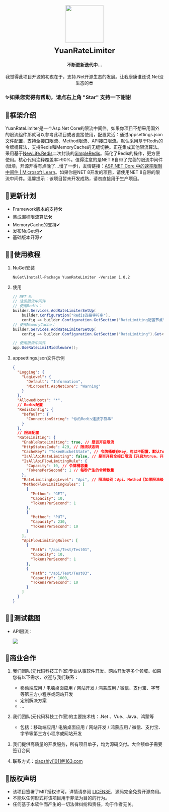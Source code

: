 <div align="center"><img  src="https://gitee.com/XiaoShiYi-1011/yuan-rate-limiter/raw/master/Doc/images/logo.jpg" width="120" height="120" style="margin-bottom: 10px;"/></div>
<div align="center"><strong><span style="font-size: x-large;">YuanRateLimiter</span></strong></div>
<div align="center"><h4 align="center">不断更新迭代中...</h4></div>
<div align="center"><p stylt="text-align: center;">我觉得此项目开源的初衷在于，支持.Net开源生态的发展。让我康康谁还说.Net没生态的😎</p></div>

### ✨如果您觉得有帮助，请点右上角 "Star" 支持一下谢谢

## 🎇框架介绍

YuanRateLimiter是一个Asp.Net Core的限流中间件。如果你项目不想采用国外的限流组件那就可以参考此项目或者直接使用，配置灵活：通过appsettings.json文件配置，支持全接口限流、Method限流、API接口限流。默认采用基于Redis的令牌桶算法，支持Redis和MemoryCache的无缝切换。正在集成其他限流算法。采用基于[NewLife.Redis](https://github.com/NewLifeX/NewLife.Redis)二次封装的[SimpleRedis](https://gitee.com/zxzyjs/SimpleRedis.git)。简化了Redis的操作，更方便使用。核心代码注释覆盖率>90%。值得注意的是NET 8自带了完善的限流中间件(很烦，开源开得有点晚了...慢了一步)，友情链接：[ASP.NET Core 中的速率限制中间件 | Microsoft Learn](https://learn.microsoft.com/zh-cn/aspnet/core/performance/rate-limit?view=aspnetcore-8.0)。如果你是NET 8开发的项目，请使用NET 8自带的限流中间件。温馨提示：该项目暂未开发成熟，请勿直接用于生产项目。

## 📑更新计划

- Framework版本的支持🛠
- 集成漏桶限流算法🛠
- MemoryCache的支持✔
- 发布NuGet包✔
- 基础版本开源✔

## 👨‍🏫使用教程

1. NuGet安装

    ```
    NuGet\Install-Package YuanRateLimiter -Version 1.0.2
    ```

2. 使用

    ```csharp
    // NET 6:
    // 注册限流中间件
    // 使用Redis：
    builder.Services.AddRateLimiterSetUp(
        builder.Configuration["Redis连接字符串"], 
        config => builder.Configuration.GetSection("RateLimiting配置节点").Get<RateLimitingConfig>());
    // 使用MemoryCache：
    builder.Services.AddRateLimiterSetUp(
        config => builder.Configuration.GetSection("RateLimiting").Get<RateLimitingConfig>());
    
    // 使用限流中间件
    app.UseRateLimitMiddleware();
    ```

3. appsettings.json文件示例

    ```json
    {
      "Logging": {
        "LogLevel": {
          "Default": "Information",
          "Microsoft.AspNetCore": "Warning"
        }
      },
      "AllowedHosts": "*",
      // Redis配置
      "RedisConfig": {
        "Defaulr": {
          "ConnectionString": "你的Redis连接字符串"
        }
      },
      // 限流配置
      "RateLimiting": {
        "EnableRateLimiting": true, // 是否开启限流
        "HttpStatusCode": 429, // 限流状态码
        "CacheKey": "TokenBucketState", // 令牌桶缓存Key，可以不配置，默认TokenBucketState
        "IsAllApiRateLimiting": false, // 是否开启全接口限流【开启为true，开启后ApiFlowLimitingRules可以不用配置】
        "IsAllApiFlowLimitingRule": {
          "Capacity": 10, // 令牌桶容量
          "TokensPerSecond": 1 // 每秒产生的令牌数量
        },
        "RateLimitingLogLevel": "Api", // 限流级别：Api、Method【如果限流级别为Api，MethodFlowLimitingRules不用配置】
        "MethodFlowLimitingRules": [
          {
            "Method": "GET",
            "Capacity": 10,
            "TokensPerSecond": 1
          },
          {
            "Method": "PUT",
            "Capacity": 230,
            "TokensPerSecond": 10
          }
        ],
        "ApiFlowLimitingRules": [
          {
            "Path": "/api/Test/Test01",
            "Capacity": 10,
            "TokensPerSecond": 1
          },
          {
            "Path": "/api/Test/Test03",
            "Capacity": 1000,
            "TokensPerSecond": 10
          }
        ]
      }
    }
    ```

## 👩‍💻测试截图

- API限流：

    ![](https://gitee.com/XiaoShiYi-1011/yuan-rate-limiter/raw/master/Doc/images/Test.JPG)

## 🤝商业合作

1. 我们团队(元代码科技工作室)专业从事软件开发、网站开发等多个领域。如果您有以下需求，欢迎与我们联系：
    - 移动端应用 / 电脑桌面应用 / 网站开发 / 鸿蒙应用 / 微信、支付宝、字节等第三方小程序或网站开发
    - 定制解决方案
    - ...

1. 我们团队(元代码科技工作室)的主要技术栈：.Net 、Vue、Java、鸿蒙等
    - 包括：移动端应用/ 电脑桌面应用 / 网站开发 / 鸿蒙应用 / 微信、支付宝、字节等第三方小程序或网站开发
2. 我们提供高质量的开发服务，所有项目单子，均为源码交付。大金额单子需要签订合同
3. 联系方式：[xiaoshiyi1011@163.com](mailto:xiaoshiyi1011@163.com)

##  🔐版权声明

- 该项目签署了MIT授权许可，详情请参阅 [LICENSE](https://gitee.com/XiaoShiYi-1011/yuan-rate-limiter/raw/master/LICENSE)，源码完全免费开源商用。
- 不能以任何形式将该项目用于非法为目的的行为。
- 任何基于本软件而产生的一切法律纠纷和责任，均于作者无关。
